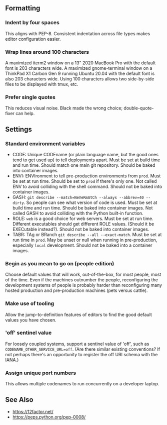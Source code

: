 ## Formatting
### Indent by four spaces
This aligns with PEP-8. Consistent indentation across file types makes editor configuration easier.

### Wrap lines around 100 characters
A maximized iterm2 window on a 13" 2020 MacBook Pro with the default font is 203 characters wide.
A maximized gnome-terminal window on a ThinkPad X1 Carbon Gen 9 running Ubuntu 20.04 with the default font is also 203 characters wide.
Using 100 characters allows two side-by-side files to be displayed with tmux, etc.

### Prefer single quotes
This reduces visual noise. Black made the wrong choice; double-quote-fixer can help.

## Settings
### Standard environment variables
- CODE: Unique CODEname (or plain language name, but the good ones tend to get used up) to tell deployments apart. Must be set at build time and run time. Should match one main git repository. Should be baked into container images.
- ENVI: ENVIronment to tell pre-production environments from `prod`. Must be set at run time. Should be set to `prod` if there's only one. Not called ENV to avoid colliding with the shell command. Should not be baked into container images.
- GASH: `git describe --match=NeVeRmAtCh --always --abbrev=40 --dirty`. So people can see what version of code is used. Must be set at build time and run time. Should be baked into container images. Not called GASH to avoid colliding with the Python built-in function.
- ROLE: `web` is a good choice for web servers. Must be set at run time. Different executables should get different ROLE values. (Should it be EXECutable instead?). Should not be baked into container images.
- TABR: TAg or BRanch `git describe --all --exact-match`. Must be set at run time in `prod`. May be unset or null when running in pre-production, especially `local` development. Should not be baked into a container images.

### Begin as you mean to go on (people edition)
Choose default values that will work, out-of-the-box, for most people, most of the time. Even if the machines outnumber the people, reconfiguring the development systems of people is probably harder than reconfiguring many hosted production and pre-production machines (pets versus cattle).

### Make use of tooling
Allow the jump-to-definition features of editors to find the good default values you have chosen.

### 'off' sentinel value
For loosely coupled systems, support a sentinel value of 'off', such as `CODENAME_OTHER_SERVICE_URL=off`. (Are there similar existing conventions? If not perhaps there's an opportunity to register the off URI schema with the IANA.) 

### Assign unique port numbers
This allows multiple codenames to run concurrently on a developer laptop.

## See Also
* https://12factor.net/
* https://peps.python.org/pep-0008/
